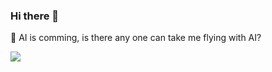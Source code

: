 ### Hi there 👋

🤖️ AI is comming, is there any one can take me flying with AI?

![](https://github-readme-stats.vercel.app/api?username=iftv&show_icons=true&theme=radical)
